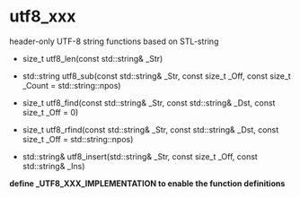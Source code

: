 # utf8_xxx

header-only UTF-8 string functions based on STL-string

+ size_t utf8_len(const std::string& _Str)

+ std::string utf8_sub(const std::string& _Str, const size_t _Off, const size_t _Count = std::string::npos)

+ size_t utf8_find(const std::string& _Str, const std::string& _Dst, const size_t _Off = 0)

+ size_t utf8_rfind(const std::string& _Str, const std::string& _Dst, const size_t _Off = std::string::npos)

+ std::string& utf8_insert(std::string& _Str, const size_t _Off, const std::string& _Ins)

**define _UTF8_XXX_IMPLEMENTATION to enable the function definitions**